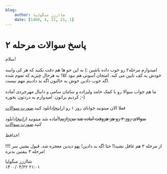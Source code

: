 ```yaml
---
blog:
    author: شااززز منگولیا
    date: [1400, 4, 22, 21, 1]
---
```

# پاسخ سوالات مرحله ۲

<div class="cnt">
سلام!<br/><br/>امیدوارم مرحله۲ رو خوب داده باشین :) به این جو ها هم دقت نکنید که هر کی واسه خودش یه کف تایین می کنه. امتحان آسونی هم نبود کلا! به هرحال چیزیه که تموم شده اگه خوب دادین خوش به حالتون اگه بد دادینم مهم نیست.<br/><br/>ما هم جواب سوالا رو با کمک حامد ولیزاده و سامان سامی و دانیال مهرجردی آماده کردیم براتون. امیدوارم به دردتون بخوره ;-)<br/><br/>فعلا الان میتونید جوابای روز ۱ رو از<a href="http://s3.picofile.com/file/7370414408/m2_sol.pdf.html">اینجا</a>دانلود کنید.<a href="http://www.inoi.ir/wp-content/uploads/problem-archive/2nd-rounds/22/22_second_day1.pdf">صورت سوالات</a><br/><br/><strike>سوالای روز ۲ رو هر هروقت آماده شد می‌زاریم!</strike>آماده شد میتونید از<a href="http://s3.picofile.com/file/7370690107/m2_sol2.pdf.html">اینجا</a>دانلود کنید.<a href="http://www.inoi.ir/wp-content/uploads/problem-archive/2nd-rounds/22/22_second_day2.pdf">صورت سوالات</a><br/><br/>خدافظ!<br/><br/>!!!! از مرحله ۳ هم غافل نشیدا! حتا اگه بد دادین! یهو دیدین معجزه شد. قبول بشین سر مرحله ۳ بیفتین بدتره!<p></p>
</div>

<div class="blog-info">
    <div class="blog-author">شااززز منگولیا</div>
    <div class="blog-date">۱۴۰۰/۰۴/۲۲ ۲۱:۰۱</div>
</div>

